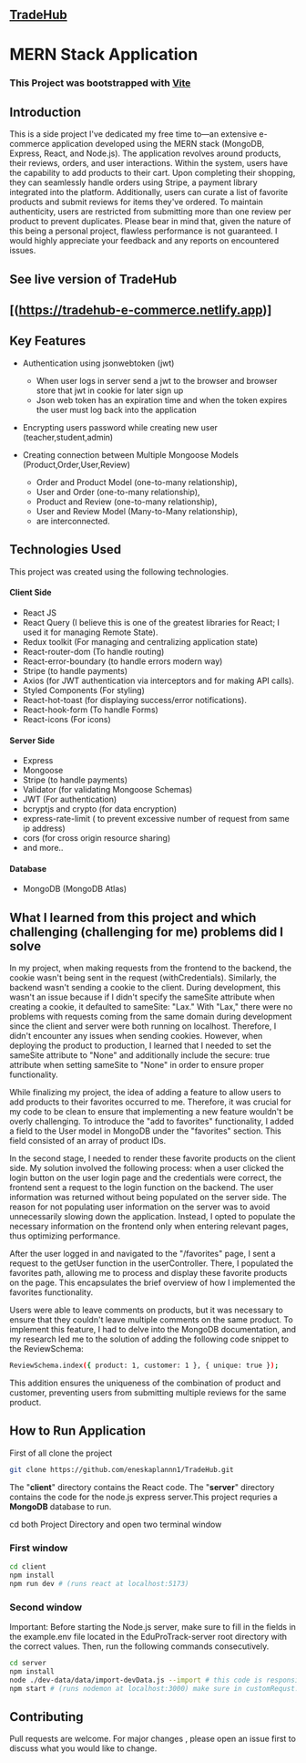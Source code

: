 ## [TradeHub](https://tradehub-e-commerce.netlify.app)

# MERN Stack Application

### This Project was bootstrapped with [Vite](https://github.com/vitejs/vite)

## Introduction

This is a side project I've dedicated my free time to—an extensive e-commerce application developed using the MERN stack (MongoDB, Express, React, and Node.js). The application revolves around products, their reviews, orders, and user interactions. Within the system, users have the capability to add products to their cart. Upon completing their shopping, they can seamlessly handle orders using Stripe, a payment library integrated into the platform. Additionally, users can curate a list of favorite products and submit reviews for items they've ordered. To maintain authenticity, users are restricted from submitting more than one review per product to prevent duplicates. Please bear in mind that, given the nature of this being a personal project, flawless performance is not guaranteed. I would highly appreciate your feedback and any reports on encountered issues.

## See live version of TradeHub

## [(https://tradehub-e-commerce.netlify.app)]

## Key Features

- Authentication using jsonwebtoken (jwt)
  - When user logs in server send a jwt to the browser and browser store that jwt in cookie for later sign up
  - Json web token has an expiration time and when the token expires the user must log back into the application
- Encrypting users password while creating new user (teacher,student,admin)

- Creating connection between Multiple Mongoose Models (Product,Order,User,Review)

  - Order and Product Model (one-to-many relationship),
  - User and Order (one-to-many relationship),
  - Product and Review (one-to-many relationship),
  - User and Review Model (Many-to-Many relationship),
  - are interconnected.

## Technologies Used

This project was created using the following technologies.

#### Client Side

- React JS
- React Query (I believe this is one of the greatest libraries for React; I used it for managing Remote State).
- Redux toolkit (For managing and centralizing application state)
- React-router-dom (To handle routing)
- React-error-boundary (to handle errors modern way)
- Stripe (to handle payments)
- Axios (for JWT authentication via interceptors and for making API calls).
- Styled Components (For styling)
- React-hot-toast (for displaying success/error notifications).
- React-hook-form (To handle Forms)
- React-icons (For icons)

#### Server Side

- Express
- Mongoose
- Stripe (to handle payments)
- Validator (for validating Mongoose Schemas)
- JWT (For authentication)
- bcryptjs and crypto (for data encryption)
- express-rate-limit ( to prevent excessive number of request from same ip address)
- cors (for cross origin resource sharing)
- and more..

#### Database

- MongoDB (MongoDB Atlas)

## What I learned from this project and which challenging (challenging for me) problems did I solve

In my project, when making requests from the frontend to the backend, the cookie wasn't being sent in the request (withCredentials). Similarly, the backend wasn't sending a cookie to the client. During development, this wasn't an issue because if I didn't specify the sameSite attribute when creating a cookie, it defaulted to sameSite: "Lax." With "Lax," there were no problems with requests coming from the same domain during development since the client and server were both running on localhost. Therefore, I didn't encounter any issues when sending cookies. However, when deploying the product to production, I learned that I needed to set the sameSite attribute to "None" and additionally include the secure: true attribute when setting sameSite to "None" in order to ensure proper functionality.

While finalizing my project, the idea of adding a feature to allow users to add products to their favorites occurred to me. Therefore, it was crucial for my code to be clean to ensure that implementing a new feature wouldn't be overly challenging. To introduce the "add to favorites" functionality, I added a field to the User model in MongoDB under the "favorites" section. This field consisted of an array of product IDs.

In the second stage, I needed to render these favorite products on the client side. My solution involved the following process: when a user clicked the login button on the user login page and the credentials were correct, the frontend sent a request to the login function on the backend. The user information was returned without being populated on the server side. The reason for not populating user information on the server was to avoid unnecessarily slowing down the application. Instead, I opted to populate the necessary information on the frontend only when entering relevant pages, thus optimizing performance.

After the user logged in and navigated to the "/favorites" page, I sent a request to the getUser function in the userController. There, I populated the favorites path, allowing me to process and display these favorite products on the page. This encapsulates the brief overview of how I implemented the favorites functionality.

Users were able to leave comments on products, but it was necessary to ensure that they couldn't leave multiple comments on the same product. To implement this feature, I had to delve into the MongoDB documentation, and my research led me to the solution of adding the following code snippet to the ReviewSchema:

```bash
ReviewSchema.index({ product: 1, customer: 1 }, { unique: true });
```

This addition ensures the uniqueness of the combination of product and customer, preventing users from submitting multiple reviews for the same product.

## How to Run Application

First of all clone the project

```bash
git clone https://github.com/eneskaplannn1/TradeHub.git
```

The "**client**" directory contains the React code. The "**server**" directory contains the code for the node.js express server.This project requries a **MongoDB** database to run.

cd both Project Directory and open two terminal window

### First window

```bash
cd client
npm install
npm run dev # (runs react at localhost:5173)
```

### Second window

Important: Before starting the Node.js server, make sure to fill in the fields in the example.env file located in the EduProTrack-server root directory with the correct values. Then, run the following commands consecutively.

```bash
cd server
npm install
node ./dev-data/data/import-devData.js --import # this code is responsible for creating reviews,products and  user data into mongoDB database
npm start # (runs nodemon at localhost:3000) make sure in customRequst.jsx, which located client folder file, setting baseURL to localhost:3000/api/v1
```

## Contributing

Pull requests are welcome. For major changes , please open an issue first to discuss what you would like to change.
